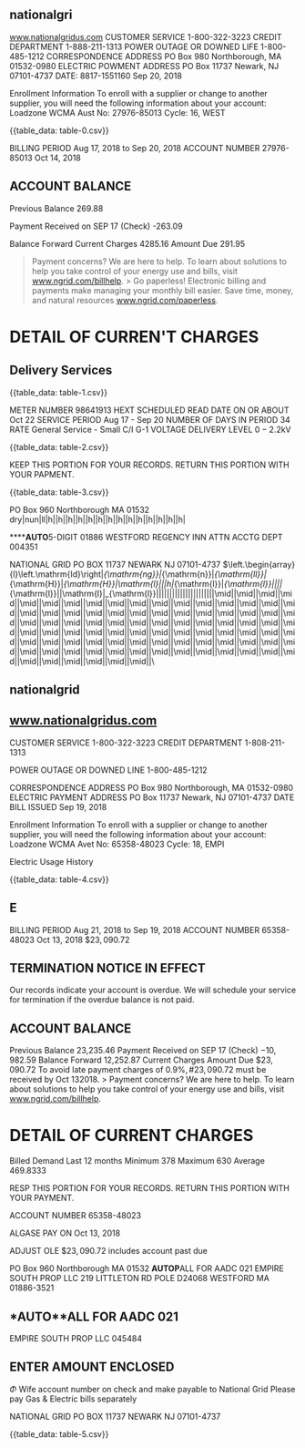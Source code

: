 ## nationalgri

www.nationalgridus.com
CUSTOMER SERVICE
1-800-322-3223
CREDIT DEPARTMENT
1-888-211-1313
POWER OUTAGE OR DOWNED LIFE
1-800-485-1212
CORRESPONDENCE ADDRESS
PO Box 980
Northborough, MA 01532-0980
ELECTRIC POWMENT ADDRESS
PO Box 11737
Newark, NJ 07101-4737
DATE: 8817-1551160
Sep 20, 2018

Enrollment Information
To enroll with a supplier or change to another supplier, you will need the following information about your account:
Loadzone WCMA
Aust No: 27976-85013 Cycle: 16, WEST

{{table_data: table-0.csv}}

BILLING PERIOD
Aug 17, 2018 to Sep 20, 2018
ACCOUNT NUMBER
27976-85013 Oct 14, 2018

## ACCOUNT BALANCE

Previous Balance
269.88

Payment Received on SEP 17 (Check)
-263.09

Balance Forward
Current Charges
$4285.16$
Amount Due
$291.95$
> Payment concerns? We are here to help. To learn about solutions to help you take control of your energy use and bills, visit www.ngrid.com/billhelp.
$>$ Go paperless! Electronic billing and payments make managing your monthly bill easier. Save time, money, and natural resources www.ngrid.com/paperless.

# DETAIL OF CURREN'T CHARGES 

## Delivery Services

{{table_data: table-1.csv}}

METER NUMBER 98641913
HEXT SCHEDULED READ DATE ON OR ABOUT Oct 22
SERVICE PERIOD Aug 17 - Sep 20 NUMBER OF DAYS IN PERIOD 34
RATE
General Service - Small C/I G-1 VOLTAGE DELIVERY LEVEL $0-2.2 \mathrm{kV}$

{{table_data: table-2.csv}}

KEEP THIS PORTION FOR YOUR RECORDS.
RETURN THIS PORTION WITH YOUR PAPMENT.

{{table_data: table-3.csv}}

PO Box 960
Northborough MA 01532
dry\|nun\|ll\|h||h||h||h||h||h||h||h||h||h||h||h||h||h|

******AUTO**5-DIGIT 01886
WESTFORD REGENCY INN
ATTN ACCTG DEPT
004351

NATIONAL GRID
PO BOX 11737
NEWARK NJ 07101-4737
$\left.\begin{array}{l}\left.\mathrm{Id}\right\|_{\mathrm{ng}}\|_{\mathrm{n}}\|_{\mathrm{ll}}\|_{\mathrm{H}}\|_{\mathrm{H}}\|\mathrm{l}\|\|\|h\|_{\mathrm{l}}\|_{\mathrm{l}}\|\|\|\|_{\mathrm{l}}\|\|\mathrm{l}\|_{\mathrm{l}}\|\|\|\|\|\|\|\|\|\|\|\|\|\|\|\|\|\|\|\|\||\mid\||\mid\||\mid\||\mid\||\mid\||\mid\||\mid\||\mid\||\mid\||\mid\||\mid\||\mid\||\mid\||\mid\||\mid\||\mid\||\mid\||\mid\||\mid\||\mid\||\mid||\mid||\mid||\mid||\mid||\mid||\mid||\mid||\mid||\mid||\mid||\mid||\mid||\mid||\mid||\mid||\mid||\mid||\mid||\mid||\mid||\mid||\mid||\mid||\mid||\mid||\mid||\mid||\mid||\mid||\mid||\mid||\mid||\mid||\mid||\mid||\mid||\mid||\mid||\mid||\mid||\mid||\mid||\mid||\mid||\mid||\mid||\mid||\mid||\mid||\mid||\mid||\mid||\mid||\mid||\mid||\mid||\mid||\mid||\mid||\mid||\mid||\mid||\mid||\mid||\mid||\mid||\mid||\

## nationalgrid

## www.nationalgridus.com

CUSTOMER SERVICE 1-800-322-3223 CREDIT DEPARTMENT 1-808-211-1313

POWER OUTAGE OR DOWNED LINE 1-800-485-1212

CORRESPONDENCE ADDRESS PO Box 980
Northborough, MA 01532-0980
ELECTRIC PAYMENT ADDRESS PO Box 11737
Newark, NJ 07101-4737
DATE BILL ISSUED
Sep 19, 2018

Enrollment Information
To enroll with a supplier or change to another supplier, you will need the following information about your account: Loadzone WCMA
Avet No: 65358-48023 Cycle: 18, EMPI

Electric Usage History

{{table_data: table-4.csv}}

## E

BILLING PERIOD
Aug 21, 2018 to Sep 19, 2018
ACCOUNT NUMBER
65358-48023 Oct 13, 2018
$\$ 23,090.72$

## TERMINATION NOTICE IN EFFECT

Our records indicate your account is overdue. We will schedule your service for termination if the overdue balance is not paid.

## ACCOUNT BALANCE

Previous Balance
23,235.46
Payment Received on SEP 17 (Check)
$-10,982.59$
Balance Forward
12,252.87
Current Charges
Amount Due
$\$ 23,090.72$
To avoid late payment charges of $0.9 \%, \# 23,090.72$ must be received by Oct 132018.
$>$ Payment concerns? We are here to help. To learn about solutions to help you take control of your energy use and bills, visit www.ngrid.com/billhelp.

# DETAIL OF CURRENT CHARGES 

Billed Demand Last 12 months
Minimum 378
Maximum 630
Average 469.8333

RESP THIS PORTION FOR YOUR RECORDS.
RETURN THIS PORTION WITH YOUR PAYMENT.

ACCOUNT NUMBER
65358-48023

ALGASE PAY ON
Oct 13, 2018

ADJUST OLE
$\$ 23,090.72$ includes account past due

PO Box 960
Northborough MA 01532
**AUTOP**ALL FOR AADC 021
EMPIRE SOUTH PROP LLC
219 LITTLETON RD POLE D24068
WESTFORD MA 01886-3521

## *AUTO**ALL FOR AADC 021

EMPIRE SOUTH PROP LLC
045484

## ENTER AMOUNT ENCLOSED

$\Phi$
Wife account number on check and make payable to National Grid
Please pay Gas \& Electric bills separately

NATIONAL GRID
PO BOX 11737
NEWARK NJ 07101-4737

{{table_data: table-5.csv}}
